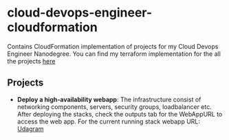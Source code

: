 # cloud-devops-engineer-cloudformation

Contains CloudFormation implementation of projects for my Cloud Devops Engineer Nanodegree. You can find my terraform implementation for the all the projects [here](https://github.com/dikaeinstein/cloud-devops-engineer)

## Projects

- **Deploy a high-availability webapp**: The infrastructure consist of networking components, servers, security groups, loadbalancer etc.
After deploying the stacks, check the outputs tab for the WebAppURL to access the web app.
For the current running stack webapp URL: [Udagram](http://udagr-WebAp-1U7B9KSZH1SJQ-1790951169.eu-west-2.elb.amazonaws.com)
